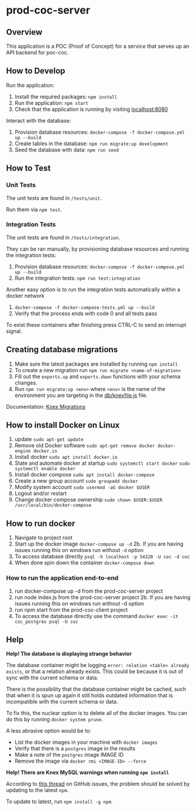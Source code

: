 # prod-coc-server

## Overview

This application is a POC (Proof of Concept) for a service that serves up an API
backend for poc-coc.

## How to Develop

Run the application:

1. Install the required packages: `npm install`
2. Run the application: `npm start`
3. Check that the application is running by visiting
   [localhost:8080](http://localhost:8080)

Interact with the database:

1. Provision database resources:
   `docker-compose -f docker-compose.yml up --build`
2. Create tables in the database: `npm run migrate:up development`
3. Seed the database with data: `npm run seed`

## How to Test

### Unit Tests

The unit tests are found in `/tests/unit`.

Run them via `npm test`.

### Integration Tests

The unit tests are found in `/tests/integration`.

They can be ran manually, by provisioning database resources and running the
integration tests:

1. Provision database resources:
   `docker-compose -f docker-compose.yml up --build`
2. Run the integration tests: `npm run test:integration`

Another easy option is to run the integration tests automatically within a
docker network

1. `docker-compose -f docker-compose-tests.yml up --build`
2. Verify that the process ends with code 0 and all tests pass

To exist these containers after finishing press CTRL-C to send an interrupt
signal.

## Creating database migrations

1. Make sure the latest packages are installed by running `npm install`
2. To create a new migration run `npm run migrate <name-of-migration>`
3. Fill out the `exports.up` and `exports.down` functions with your schema
   changes.
4. Run `npm run migrate:up <env>` where `<env>` is the name of the environment
   you are targeting in the [db/knexfile.js](./db/knexfile.js) file.

Documentation: [Knex Migrations](http://knexjs.org/#Migrations)

## How to install Docker on Linux

1. update `sudo apt-get update`
2. Remove old Docker software
   `sudo apt-get remove docker docker-engine docker.io`
3. Install docker `sudo apt install docker.io`
4. State and automate docker at startup `sudo systemctl start docker`
   `sudo systemctl enable docker`
5. Install docker compose `sudo apt install docker-compose`
6. Create a new group account `sudo groupadd docker`
7. Modify system account `sudo usermod -aG docker $USER`
8. Logout and/or restart
9. Change docker compose ownership
   `sudo chown $USER:$USER /usr/local/bin/docker-compose`

## How to run docker

1. Navigate to project root
2. Start up the docker image `docker-compose up -d` 2b. If you are having issues
   running this on windows run without `-d` option
3. To access database directly `psql -h localhost -p 54320 -U coc -d coc`
4. When done spin down the container `docker-compose down`

### How to run the application end-to-end

1. run docker-compose up -d from the prod-coc-server project
2. run node index.js from the prod-coc-server project 2b. If you are having
   issues running this on windows run without -d option
3. run npm start from the prod-coc-client project
4. To access the database directly use the command
   `docker exec -it coc_postgres psql -U coc`

## Help

**Help! The database is displaying strange behavior**

The database container might be logging
`error: relation <table> already exists`, or that a relation already exists.
This could be because it is out of sync with the current schema or data.

There is the possibility that the database container might be cached, such that
when it is spun up again it still holds outdated information that is
incompatible with the current schema or data.

To fix this, the nuclear option is to delete all of the docker images. You can
do this by running `docker system prune`.

A less abrasive option would be to:

- List the docker images in your machine with `docker images`
- Verify that there is a `postgres` image in the results
- Make a note of the `postgres` image IMAGE ID
- Remove the image via `docker rmi <IMAGE-ID> --force`

**Help! There are Knex MySQL warnings when running `npm install`**

According to [this thread](https://github.com/knex/knex/issues/3512) on GitHub
issues, the problem should be solved by updating to the latest `npm`.

To update to latest, run `npm install -g npm`.
